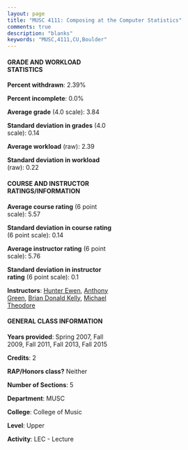 ```yaml
---
layout: page
title: "MUSC 4111: Composing at the Computer Statistics"
comments: true
description: "blanks"
keywords: "MUSC,4111,CU,Boulder"
---
```

<head>
<script src="https://ajax.googleapis.com/ajax/libs/jquery/2.1.3/jquery.min.js"></script>
<script src="https://dl.dropboxusercontent.com/s/pc42nxpaw1ea4o9/highcharts.js?dl=0"></script>
<!-- <script src="../assets/js/highcharts.js"></script> -->
<style type="text/css">@font-face {
	font-family: "Bebas Neue";
	src: url(https://www.filehosting.org/file/details/544349/BebasNeue Regular.otf) format("opentype");
	}
	h1.Bebas { 
		font-family: "Bebas Neue", Verdana, Tahoma;
	}
</style>
</head>
<body>
	<div id="container" style="float: right; width: 45%; height: 88%; margin-left: 2.5%; margin-right: 2.5%;"></div>
	<script language="JavaScript">
		$(document).ready(function() {
		var chart = {type: 'column'};
		var title = {text: 'Grade Distribution'};
		var xAxis = {categories: ['A','B','C','D','F'],crosshair: true};
		var yAxis = {min: 0,title: {text: 'Percentage'}};
		var tooltip = {headerFormat: '<center><b><span style="font-size:20px">{point.key}</span></b></center>',
		               pointFormat: '<td style="padding:0"><b>{point.y:.1f}%</b></td>',
		               footerFormat: '</table>',shared: true,useHTML: true};
		var plotOptions = {column: {pointPadding: 0.0,borderWidth: 0}};  
		var credits = {enabled: false};var series= [{name: 'Percent',data: [87.56,10.22,2.22,0.0,0.0,]}];
		var json = {};
		json.chart = chart;
		json.title = title;
		json.tooltip = tooltip;
		json.xAxis = xAxis;
		json.yAxis = yAxis;  
		json.series = series;
		json.plotOptions = plotOptions;  
		json.credits = credits;
		$('#container').highcharts(json);
	});
	</script>
</body>
			   
#### GRADE AND WORKLOAD STATISTICS

**Percent withdrawn**: 2.39%

**Percent incomplete**: 0.0%

**Average grade** (4.0 scale): 3.84

**Standard deviation in grades** (4.0 scale): 0.14

**Average workload** (raw): 2.39

**Standard deviation in workload** (raw): 0.22

#### COURSE AND INSTRUCTOR RATINGS/INFORMATION

**Average course rating** (6 point scale): 5.57

**Standard deviation in course rating** (6 point scale): 0.14

**Average instructor rating** (6 point scale): 5.76

**Standard deviation in instructor rating** (6 point scale): 0.1

**Instructors**: <a href='../../instructors/Hunter_Ewen'>Hunter Ewen</a>, <a href='../../instructors/Anthony_Green'>Anthony Green</a>, <a href='../../instructors/Brian_Donald_Kelly'>Brian Donald Kelly</a>, <a href='../../instructors/Michael_Theodore'>Michael Theodore</a>

#### GENERAL CLASS INFORMATION

**Years provided**: Spring 2007, Fall 2009, Fall 2011, Fall 2013, Fall 2015

**Credits**: 2

**RAP/Honors class?** Neither

**Number of Sections**: 5

**Department**: MUSC

**College**: College of Music

**Level**: Upper

**Activity**: LEC - Lecture
